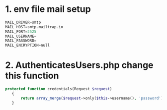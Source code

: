 # 1. env file mail setup 
```python
MAIL_DRIVER=smtp
MAIL_HOST=smtp.mailtrap.io
MAIL_PORT=2525
MAIL_USERNAME= 
MAIL_PASSWORD= 
MAIL_ENCRYPTION=null
```
# 2. AuthenticatesUsers.php change this function

 ```php
 protected function credentials(Request $request)
    {
        return array_merge($request->only($this->username(), 'password'), ['verified' => 1]);
    }
    
    
